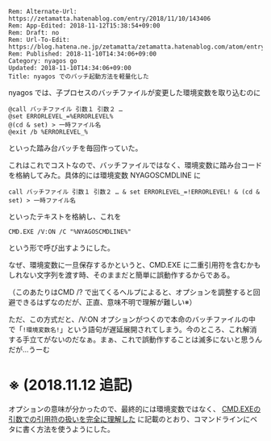 ```header
Rem: Alternate-Url: https://zetamatta.hatenablog.com/entry/2018/11/10/143406
Rem: App-Edited: 2018-11-12T15:38:54+09:00
Rem: Draft: no
Rem: Url-To-Edit: https://blog.hatena.ne.jp/zetamatta/zetamatta.hatenablog.com/atom/entry/10257846132667272254
Rem: Published: 2018-11-10T14:34:06+09:00
Category: nyagos go
Updated: 2018-11-10T14:34:06+09:00
Title: nyagos でのバッチ起動方法を軽量化した
```
nyagos では、子プロセスのバッチファイルが変更した環境変数を取り込むのに

```batchfile
@call バッチファイル 引数１ 引数２ …
@set ERRORLEVEL_=%ERRORLEVEL%
@(cd & set) > 一時ファイル名
@exit /b %ERRORLEVEL_%
```

といった踏み台バッチを毎回作っていた。

これはこれでコストなので、バッチファイルではなく、環境変数に踏み台コードを格納してみた。具体的には環境変数 NYAGOSCMDLINE に

```
call バッチファイル 引数１ 引数２ … & set ERRORLEVEL_=!ERRORLEVEL! & (cd & set) > 一時ファイル名
```

といったテキストを格納し、これを

```
CMD.EXE /V:ON /C "%NYAGOSCMDLINE%"
```

という形で呼び出すようにした。

なぜ、環境変数に一旦保存するかというと、CMD.EXE に二重引用符を含むかもしれない文字列を渡す時、そのままだと簡単に誤動作するからである。

（このあたりはCMD /? で出てくるヘルプによると、オプションを調整すると回避できるはずなのだが、正直、意味不明で理解が難しい※）

ただ、この方式だと、/V:ON オプションがつくので本命のバッチファイルの中で「`!環境変数名!`」という語句が遅延展開されてしまう。今のところ、これ解消する手立てがないのだなぁ。まぁ、これで誤動作することは滅多にないと思うんだが…うーむ

※ (2018.11.12 追記)
=============

オプションの意味が分かったので、最終的には環境変数ではなく、
[CMD.EXEの引数での引用符の扱いを完全に理解した](http://zetamatta.hatenablog.com/entry/2018/11/12/153501) に記載のとおり、コマンドラインにベタに書く方法を使うようにした。
